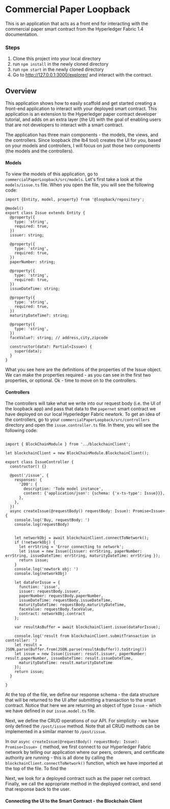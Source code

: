 # Commercial Paper Loopback 

This is an application that acts as a front end for interacting with the commercial paper smart contract
from the Hyperledger Fabric 1.4 documentation. 

### Steps

1.  Clone this project into your local directory 
2.  run `npm install` in the newly cloned directory
3.  run `npm start` in the newly cloned directory
3.  Go to http://127.0.0.1:3000/explorer/ and interact with the contract. 

## Overview
This application shows how to easily scaffold and get started creating a front-end application to interact with 
your deployed smart contract. This application is an extension to the Hyperledger paper contract developer tutorial,
and adds on an extra layer (the UI) with the goal of enabling users that are not developers to interact with a 
smart contract. 

The application has three main components - the models, the views, and the controllers. Since loopback (the lb4 tool) 
creates the UI for you, based on your models and controllers, I will focus on just those two components (the models 
and the controllers).

#### Models
To view the models of this application, go to `commercialPaperLoopback/src/models`. Let's first take a look at 
the `models/issue.ts` file. When you open the file, you will see the following code:

```
import {Entity, model, property} from '@loopback/repository';

@model()
export class Issue extends Entity {
  @property({
    type: 'string',
    required: true,
  })
  issuer: string;

  @property({
    type: 'string',
    required: true,
  })
  paperNumber: string;

  @property({
    type: 'string',
    required: true,
  })
  issueDateTime: string;

  @property({
    type: 'string',
    required: true,
  })
  maturityDateTime?: string;

  @property({
    type: 'string',
  })
  faceValue?: string; // address,city,zipcode

  constructor(data?: Partial<Issue>) {
    super(data);
  }
}

```
What you see here are the definitions of the properties of the Issue object. We can make 
the properties required - as you can see in the first two properties, or optional. Ok - 
time to move on to the controllers.

#### Controllers
The controllers will take what we write into our request body (i.e. the UI of the loopback app)
and pass that data to the `papernet` smart contract we have deployed on our local Hyperledger
Fabric newtork. To get an idea of the controllers, go to your `commercialPaperLoopback/src/controllers`
directory and open the `issue.controller.ts` file. In there, you will see the following code: 

```

import { BlockChainModule } from '../blockchainClient';

let blockchainClient = new BlockChainModule.BlockchainClient();

export class IssueController {
  constructor() {}

  @post('/issue', {
    responses: {
      '200': {
        description: 'Todo model instance',
        content: {'application/json': {schema: {'x-ts-type': Issue}}},
      },
    },
  })
  async createIssue(@requestBody() requestBody: Issue): Promise<Issue> {
    console.log('Buy, requestBody: ')
    console.log(requestBody)


    let networkObj = await blockchainClient.connectToNetwork();
    if (!networkObj) {
      let errString = 'Error connecting to network';
      let issue = new Issue({issuer: errString, paperNumber: errString, issueDateTime: errString, maturityDateTime: errString });
      return issue;
    }
    console.log('newtork obj: ')
    console.log(networkObj)

    let dataForIssue = {
      function: 'issue',
      issuer: requestBody.issuer,
      paperNumber: requestBody.paperNumber,
      issueDateTime: requestBody.issueDateTime,
      maturityDateTime: requestBody.maturityDateTime,
      faceValue: requestBody.faceValue,
      contract: networkObj.contract
    };

    var resultAsBuffer = await blockchainClient.issue(dataForIssue);

    console.log('result from blockchainClient.submitTransaction in controller: ')
    let result = JSON.parse(Buffer.from(JSON.parse(resultAsBuffer)).toString())
    let issue = new Issue({issuer: result.issuer, paperNumber: result.paperNumber, issueDateTime: result.issueDateTime,
      maturityDateTime: result.maturityDateTime 
    });
    return issue;       
  }

}

```
At the top of the file, we define our response schema - the data structure that will be 
returned to the UI after submitting a transaction to the smart contract. Notice that here 
we are returning an object of type `Issue` - which we have defined in our `issue.model.ts`
file. 

Next, we define the CRUD operations of our API. For simplicity - we have only defined 
the `/post/issue` method. Note that all CRUD methods can be implemented in a similar 
manner to `/post/issue`. 

In our `async createIssue(@requestBody() requestBody: Issue): Promise<Issue> {` method, 
we first connect to our Hyperledger Fabric network by telling our application where 
our peers, orderers, and certificate authority are running - this is all done by calling the 
`blockchainClient.connectToNetwork()` function, which we have imported at the top of the 
file. To find the 


 Next, we look for a deployed 
contract such as the paper net contract. Finally, we call the appropriate method in the 
deployed contract, and send that response back to the user. 
#### Connecting the UI to the Smart Contract - the Blockchain Client











